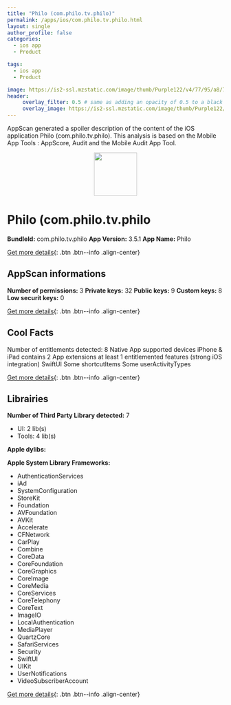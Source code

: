 ```yaml
---
title: "Philo (com.philo.tv.philo)"
permalink: /apps/ios/com.philo.tv.philo.html
layout: single
author_profile: false
categories: 
  - ios app 
  - Product 

tags: 
  - ios app 
  - Product 

image: https://is2-ssl.mzstatic.com/image/thumb/Purple122/v4/77/95/a8/7795a8b1-8b8b-ea29-ddbd-6cd42f2d091e/AppIcon-0-1x_U007emarketing-0-7-0-85-220.png/512x512bb.jpg
header: 
     overlay_filter: 0.5 # same as adding an opacity of 0.5 to a black background
     overlay_image: https://is2-ssl.mzstatic.com/image/thumb/Purple122/v4/77/95/a8/7795a8b1-8b8b-ea29-ddbd-6cd42f2d091e/AppIcon-0-1x_U007emarketing-0-7-0-85-220.png/512x512bb.jpg
---
```

AppScan generated a spoiler description of the content of the iOS application Philo (com.philo.tv.philo). This analysis is based on the Mobile App Tools : AppScore, Audit and the Mobile Audit App Tool.

  
  
<div style="text-align: center;"><img src="https://is2-ssl.mzstatic.com/image/thumb/Purple122/v4/77/95/a8/7795a8b1-8b8b-ea29-ddbd-6cd42f2d091e/AppIcon-0-1x_U007emarketing-0-7-0-85-220.png/512x512bb.jpg" width="100" height="100"></div>  
  
# Philo (com.philo.tv.philo

**BundleId:** com.philo.tv.philo
**App Version:** 3.5.1
**App Name:** Philo


[Get more details](/pricing.html){: .btn .btn--info .align-center}  
  
## AppScan informations 

**Number of permissions:** 3
**Private keys:** 32
**Public keys:** 9
**Custom keys:** 8
**Low securit keys:** 0
  
[Get more details](/pricing.html){: .btn .btn--info .align-center}

## Cool Facts

Number of entitlements detected: 8
Native App
supported devices iPhone & iPad
contains 2 App extensions
at least 1 entitlemented features (strong iOS integration)
SwiftUI
Some shortcutItems 
Some userActivityTypes
  
[Get more details](/pricing.html){: .btn .btn--info .align-center}

## Librairies 
**Number of Third Party Library detected:** 7
- UI: 2 lib(s)
- Tools: 4 lib(s)

**Apple dylibs:**


**Apple System Library Frameworks:**
- AuthenticationServices
- iAd
- SystemConfiguration
- StoreKit
- Foundation
- AVFoundation
- AVKit
- Accelerate
- CFNetwork
- CarPlay
- Combine
- CoreData
- CoreFoundation
- CoreGraphics
- CoreImage
- CoreMedia
- CoreServices
- CoreTelephony
- CoreText
- ImageIO
- LocalAuthentication
- MediaPlayer
- QuartzCore
- SafariServices
- Security
- SwiftUI
- UIKit
- UserNotifications
- VideoSubscriberAccount


  
[Get more details](/pricing.html){: .btn .btn--info .align-center}

